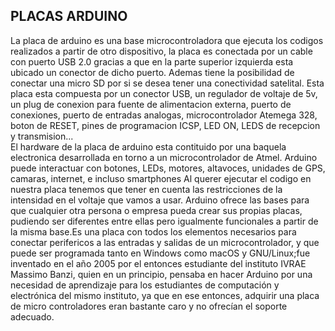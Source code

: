  ## PLACAS ARDUINO
 
La placa de arduino es una base microcontroladora que ejecuta los codigos realizados a partir de otro dispositivo, la placa es conectada por un cable con puerto USB 2.0 gracias a que en la parte superior izquierda esta ubicado un conector de dicho puerto. Ademas tiene la posibilidad de conectar una micro SD por si se desea tener una conectividad satelital.
Esta placa esta compuesta por un conector USB, un regulador de voltaje de 5v, un plug de conexion para fuente de alimentacion externa, puerto de conexiones, puerto de entradas analogas, microcontrolador Atemega 328, boton de RESET, pines de programacion ICSP, LED ON, LEDS de recepcion y transmision...  
El hardware de la placa de arduino esta contituido por una baquela electronica desarrollada en torno a un microcontrolador de Atmel. Arduino puede interactuar con botones, LEDs, motores, altavoces, unidades de GPS, camaras, internet, e incluso smartphones 
Al querer ejecutar el codigo en nuestra placa tenemos que tener en cuenta las restricciones de la intensidad en el voltaje que vamos a usar.
Arduino ofrece las bases para que cualquier otra persona o empresa pueda crear sus propias placas, pudiendo ser diferentes entre ellas pero igualmente funcionales a partir de la misma base.Es una placa con todos los elementos necesarios para conectar perifericos a las entradas y salidas de un microcontrolador, y que puede ser programada tanto en Windows como macOS y GNU/Linux;fue inventado en el año 2005 por el entonces estudiante del instituto IVRAE Massimo Banzi, quien en un principio, pensaba en hacer Arduino por una necesidad de aprendizaje para los estudiantes de computación y electrónica del mismo instituto, ya que en ese entonces, adquirir una placa de micro controladores eran bastante caro y no ofrecían el soporte adecuado.
